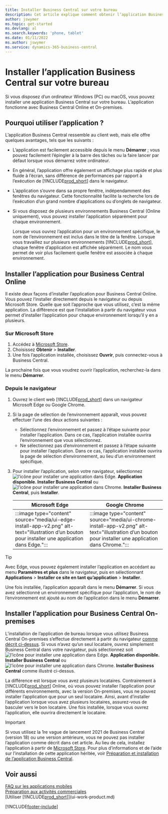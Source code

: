 ```yaml
---
title: Installer Business Central sur votre bureau
description: Cet article explique comment obtenir l’application Business Central sur un bureau Windows ou MACiOS.
author: jswymer
ms.topic: get-started
ms.devlang: al
ms.search.keywords: 'phone, tablet'
ms.date: 01/11/2022
ms.author: jswymer
ms.service: dynamics-365-business-central
---
```

# Installer l’application Business Central sur votre bureau

Si vous disposez d’un ordinateur Windows (PC) ou macOS, vous pouvez installer une application Business Central sur votre bureau. L’application fonctionne avec Business Central Online et On-premises.

## Pourquoi utiliser l’application ?

L’application Business Central ressemble au client web, mais elle offre quelques avantages, tels que les suivants :

- L’application est facilement accessible depuis le menu **Démarrer** ; vous pouvez facilement l’épingler à la barre des tâches ou la faire lancer par défaut lorsque vous démarrez votre ordinateur.
- En général, l’application offre également un affichage plus rapide et plus fluide à l’écran, sans différence de performances par rapport à l’exécution de [!INCLUDE[prod_short](includes/prod_short.md)] dans le navigateur.
- L’application s’ouvre dans sa propre fenêtre, indépendamment des fenêtres du navigateur. Cette fonctionnalité facilite la recherche lors de l’exécution d’un grand nombre d’applications ou d’onglets de navigateur.
- Si vous disposez de plusieurs environnements Business Central (Online uniquement), vous pouvez installer l’application séparément pour chaque environnement.

     Lorsque vous ouvrez l’application pour un environnement spécifique, le nom de l’environnement est inclus dans le titre de la fenêtre. Lorsque vous travaillez sur plusieurs environnements [!INCLUDE[prod_short](includes/prod_short.md)], chaque fenêtre d’application est affichée séparément. Le nom vous permet de voir plus facilement quelle fenêtre est associée à chaque environnement.

## Installer l’application pour Business Central Online

Il existe deux façons d’installer l’application pour Business Central Online. Vous pouvez l’installer directement depuis le navigateur ou depuis Microsoft Store. Quelle que soit l’approche que vous utilisez, c’est la même application. La différence est que l’installation à partir du navigateur vous permet d’installer l’application pour chaque environnement lorsqu’il y en a plusieurs.

### Sur Microsoft Store

1. Accédez à [Microsoft Store](https://go.microsoft.com/fwlink/?linkid=2182870).
2. Choisissez **Obtenir** > **Installer**. 
3. Une fois l’application installée, choisissez **Ouvrir**, puis connectez-vous à Business Central.

La prochaine fois que vous voudrez ouvrir l’application, recherchez-la dans le menu **Démarrer**.

### Depuis le navigateur

1. Ouvrez le client web [!INCLUDE[prod_short](includes/prod_short.md)] dans un navigateur Microsoft Edge ou Google Chrome.

2. Si la page de sélection de l’environnement apparaît, vous pouvez effectuer l’une des deux actions suivantes :

   - Sélectionnez l’environnement et passez à l’étape suivante pour installer l’application. Dans ce cas, l’application installée ouvrira l’environnement que vous sélectionnez.
   - Ne sélectionnez pas d’environnement et passez à l’étape suivante pour installer l’application. Dans ce cas, l’application installée ouvrira la page de sélection d’environnement, au lieu d’un environnement spécifique.

3. Pour installer l’application, selon votre navigateur, sélectionnez ![l’icône pour installer une application dans Edge.](media/ui-edge-install-app-icon.png) **Application disponible. Installer Business Central** ou ![l’icône pour installer une application dans Chrome.](media/ui-chrome-install-app-icon.png) **Installer Business Central**, puis **Installer**.

   | Microsoft Edge | Google Chrome |
   |--|--|
   | :::image type="content" source="media/ui-edge-install-app-v2.png" alt-text="illustration d’un bouton pour installer une application dans Edge."::: | :::image type="content" source="media/ui-chrome-install-app-v2.png" alt-text="illustration d’un bouton pour installer une application dans Chrome."::: |

  > [!TIP]
  > Avec Edge, vous pouvez également installer l’application en accédant au menu **Paramètres et plus** dans le navigateur, puis en sélectionnant **Applications** > **Installer ce site en tant qu’application** > **Installer**.

Une fois installée, l’application apparaît dans le menu **Démarrer**. Si vous avez sélectionné un environnement spécifique pour l’application, le nom de l’environnement est ajouté au nom de l’application dans le menu **Démarrer**.

## Installer l’application pour Business Central On-premises

L’installation de l’application de bureau lorsque vous utilisez Business Central On-premises s’effectue directement à partir du navigateur [comme décrit ci-dessus](#from-the-browser). Si vous n’avez qu’un seul locataire, ouvrez simplement Business Central dans votre navigateur, puis sélectionnez soit ![l’icône pour installer une application dans Edge.](media/ui-edge-install-app-icon.png) **Application disponible. Installer Business Central** ou ![l’icône pour installer une application dans Chrome.](media/ui-chrome-install-app-icon.png) **Installer Business Central** comme illustré ci-dessus.

La différence est lorsque vous avez plusieurs locataires. Contrairement à [!INCLUDE[prod_short](includes/prod_short.md)] Online, où vous pouvez installer l’application pour différents environnements, avec la version On-premises, vous ne pouvez installer l’application que pour un seul locataire. Ainsi, avant d’installer l’application lorsque vous avez plusieurs locataires, assurez-vous de basculer vers le bon locataire. Une fois installée, lorsque vous ouvrez l’application, elle ouvrira directement le locataire.

> [!IMPORTANT]
> Si vous utilisez la 1re vague de lancement 2021 de Business Central (version 18) ou une version antérieure, vous ne pouvez pas installer l’application comme décrit dans cet article. Au lieu de cela, installez l’application à partir de [Microsoft Store](https://go.microsoft.com/fwlink/?LinkId=734848). Pour plus d’informations et de l’aide sur l’installation de cette application héritée, voir [Préparation et installation de l’application Business Central](/dynamics365/business-central/dev-itpro/deployment/install-business-central-app).

## Voir aussi

[FAQ sur les applications mobiles](ui-mobile-faq.yml)  
[Préparation aux activités commerciales](ui-get-ready-business.md)  
[Utiliser [!INCLUDE[prod_short](includes/prod_short.md)]](ui-work-product.md)  


[!INCLUDE[footer-include](includes/footer-banner.md)]
